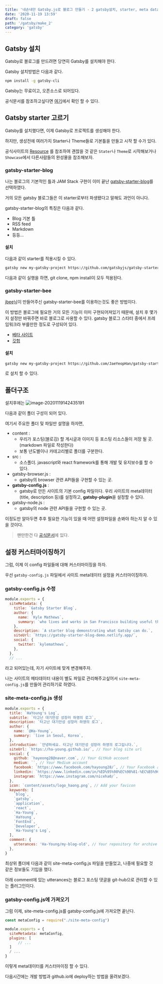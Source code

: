 ```yaml
---
title: '내손내만 Gatsby.js로 블로그 만들기 - 2 gatsby설치, starter, meta data 설정'
date: '2020-11-19 13:59'
draft: false
path: '/gatsby/make_2'
category: 'gatsby'
---
```


## Gatsby 설치

Gatsby로 블로그를 만드려면 당연히 Gatsby를 설치해야 한다.

Gatsby 설치방법은 다음과 같다.

```bash
npm install -g gatsby-cli
```

Gatsby는 무료이고, 오픈소스로 되어있다.

공식문서를 참조하고싶다면 [여기](https://www.gatsbyjs.com/docs/)에서 확인 할 수 있다.

## Gatsby starter 고르기

Gatsby를 설치했다면, 이제 Gatsby로 프로젝트를 생성해야 한다.

하지만, 생성전에 여러가지 Starter나 Theme들로 기본틀을 만들고 시작 할 수가 있다.

공식사이트의 [Resource](https://www.gatsbyjs.com/starters/?c=Blog&v=2) 를 참조하여 괜찮을 것 같은 `Stater`나 `Theme`로 시작해보거나 `Showcase`에서 다른사람들의 완성물을 참조해보자.

### gatsby-starter-blog

나는 블로그의 기본적인 틀과 JAM Stack 구현이 이미 끝난 [gatsby-starter-blog](https://www.gatsbyjs.com/starters/gatsbyjs/gatsby-starter-blog/)를 선택하였다.

거의 모든 gatsby 블로그들은 이 starter로부터 파생됐다고 말해도 과언이 아니다.

gatsby-starter-blog의 특징은 다음과 같다.

- Blog 기본 틀
- RSS feed
- Markdown
- 등등...

#### 설치

다음과 같이 starter를 적용시킬 수 있다.

```bash
gatsby new my-gatsby-project https://github.com/gatsbyjs/gatsby-starter-blog
```

다음과 같이 실행을 하면, git clone, npm install이 모두 적용된다.



### gatsby-starter-bee

[jbee](https://jbee.io/etc/intro-new-blog/)님이 만들어주신 gatsby-starter-bee를 이용하는것도 좋은 방법이다.

이 방법은 블로그에 필요한 거의 모든 기능이 이미 구현되어져있기 때문에, 설치 후 몇가지 설정만 바꿔주면
바로 블로그로 사용할 수 있다.
gatsby 블로그 스타터 중에서 프레임워크라 부를만한 정도로 구성되어 있다.

- [베타 사이트](https://gatsby-starter-bee.netlify.app/)
- [깃헙](https://github.com/JaeYeopHan/gatsby-starter-bee)

#### 설치

```bash
gatsby new my-gatsby-project https://github.com/JaeYeopHan/gatsby-starter-bee
```

로 설치 할 수 있다.



## 폴더구조

설치후에는
![image-20201119142435191](C:\blog\my-blog-OLD\content\gatsby\2020-11-19-내손내만-Gatsby.js로-블로그-만들기---2-gatsby설치,-starter-고르기_img1.jpg)

다음과 같이 폴더 구성이 되어 있다.

여기서 주요한 폴더 및 파일만 설명을 하자면,

- content :
  - 우리가 포스팅(블로깅) 할 게시글과 이미지 등 포스팅 리소스들이 저장 될 곳. (markdown 파일로 작성한다)
  - 보통 년도별이나 카테고리별로 폴더를 구분한다.
- src :
  - 소스폴더. javascript와 react framework를 통해 개발 및 유지보수를 할 수 있다.
- gatsby-browser.js :
  - gatsby의 browser 관련 API들을 구현할 수 있는 곳.
- **gatsby-config.js** :
  - gatsby로 만든 사이트의 기본 config 파일이다.
    우리 사이트의 meta데이터 (title, description 등)를 설정하고,
    **gatsby-plugin**을 설정할 수 있다.
- gatsby-node.js :
  - gatsby의 node 관련 API들을 구현할 수 있는 곳.

이정도만 알아두면 추후 필요한 기능이 있을 때 어떤 설정파일을 손봐야 하는지 알 수 있을 것이다.

> 왠만한건 다 [공식문서](https://www.gatsbyjs.com/docs/api-reference/)에 있다.

## 설정 커스터마이징하기

그럼, 이제 이 config 파일들에 대해 커스터마이징을 하자.

우선 `gatsby-config.js` 파일에서 사이트 meta데이터 설정을 커스터마이징하자.

### gatsby-config.js 수정

```js
module.exports = {
  siteMetadata: {
    title: `Gatsby Starter Blog`,
    author: {
      name: `Kyle Mathews`,
      summary: `who lives and works in San Francisco building useful things.`,
    },
    description: `A starter blog demonstrating what Gatsby can do.`,
    siteUrl: `https://gatsby-starter-blog-demo.netlify.app/`,
    social: {
      twitter: `kylemathews`,
    },
  },
  // ...
```

라고 되어있는데, 자기 사이트에 맞게 변경해주자.

나는 사이트의 메타데이터 내용이 별도 파일로 관리해주고싶어서 `site-meta-config.js`를 만들어 관리하기로 하였다.

### site-meta-config.js 생성

```js
module.exports = {
  title: `HaYoung's Log`,
  subtitle: `타고난 대기만성 성장러 하영의 로그`,
  description: `타고난 대기만성 성장러 하영의 로그`,
  author: {
    name: `@Ha-Young`,
    summary: `live in Seoul, Korea`,
  },
  introduction: `안녕하세요. 타고난 대기만성 성장러 하영의 로그입니다.`,
  siteUrl: `https://ha-young.github.io/`, // Your blog site url
  social: {
    github: `hayeong28@naver.com`, // Your GitHub account
    medium: ``, // Your Medium account
    facebook: `https://www.facebook.com/hayoung28/`, // Your Facebook account
    linkedin: `https://www.linkedin.com/in/%ED%95%98%EC%98%81-%EC%B5%9C-6832781b6/`, // Your LinkedIn account
    instagram: `https://www.instagram.com/niceha0/`,
  },
  icon: `content/assets/logo_haong.png`, // Add your favicon
  keywords: [
    `blog`,
    `gatsby`,
    `application`,
    `react`,
    `Ha-Young`,
    `HaYoung`,
    `FontEnd`,
    `Developer`,
    `Ha-Young's Log`,
  ],
  comment: {
    utterances: 'Ha-Young/my-blog-old', // Your repository for archive comment
  },
}
```

최상위 폴더에 다음과 같이 site-meta-config.js 파일을 만들었고,
나중에 필요할 것 같은 정보들도 기입을 했다.

아래 comment에 있는 utterances는 블로그 포스팅 댓글을 git-hub으로 관리할 수 있는 플러그인이다.

### gatsby-config.js에 가져오기

그럼 이제, site-meta-config.js를 gatsby-config.js에 가져오면 끝난다.

```js
const metaConfig = require("./site-meta-config")

module.exports = {
  siteMetadata: metaConfig,
  plugins: [
      // ...
  ]
  / ...
}
```

이렇게 meta데이터를 커스터마이징 할 수 있다.

다음시간에는 개발 방법과 github.io에 deploy하는 방법을 올려보겠다.
